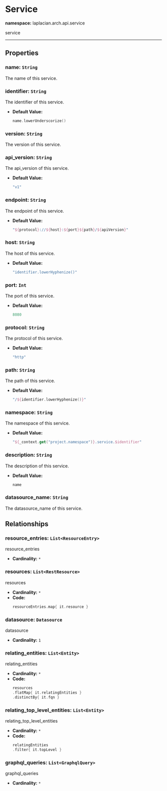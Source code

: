 # **Service**
**namespace:** laplacian.arch.api.service

service



---

## Properties

### name: `String`
The name of this service.

### identifier: `String`
The identifier of this service.
- **Default Value:**
  ```kotlin
  name.lowerUnderscorize()
  ```

### version: `String`
The version of this service.

### api_version: `String`
The api_version of this service.
- **Default Value:**
  ```kotlin
  "v1"
  ```

### endpoint: `String`
The endpoint of this service.
- **Default Value:**
  ```kotlin
  "${protocol}://${host}:${port}${path}/${apiVersion}"
  ```

### host: `String`
The host of this service.
- **Default Value:**
  ```kotlin
  "identifier.lowerHyphenize()"
  ```

### port: `Int`
The port of this service.
- **Default Value:**
  ```kotlin
  8080
  ```

### protocol: `String`
The protocol of this service.
- **Default Value:**
  ```kotlin
  "http"
  ```

### path: `String`
The path of this service.
- **Default Value:**
  ```kotlin
  "/${identifier.lowerHyphenize()}"
  ```

### namespace: `String`
The namespace of this service.
- **Default Value:**
  ```kotlin
  "${_context.get("project.namespace")}.service.$identifier"
  ```

### description: `String`
The description of this service.
- **Default Value:**
  ```kotlin
  name
  ```

### datasource_name: `String`
The datasource_name of this service.

## Relationships

### resource_entries: `List<ResourceEntry>`
resource_entries
- **Cardinality:** `*`

### resources: `List<RestResource>`
resources
- **Cardinality:** `*`
- **Code:**
  ```kotlin
  resourceEntries.map{ it.resource }
  ```

### datasource: `Datasource`
datasource
- **Cardinality:** `1`

### relating_entities: `List<Entity>`
relating_entities
- **Cardinality:** `*`
- **Code:**
  ```kotlin
  resources
  .flatMap{ it.relatingEntities }
  .distinctBy{ it.fqn }
  ```

### relating_top_level_entities: `List<Entity>`
relating_top_level_entities
- **Cardinality:** `*`
- **Code:**
  ```kotlin
  relatingEntities
  .filter{ it.topLevel }
  ```

### graphql_queries: `List<GraphqlQuery>`
graphql_queries
- **Cardinality:** `*`